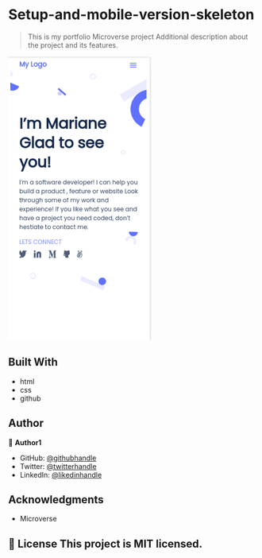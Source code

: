 # Setup-and-mobile-version-skeleton

> This is my portfolio Microverse project
Additional description about the project and its features.

![screenshot](./Portfolio-screenshot.png)
## Built With

- html
- css
- github

## Author
👤 **Author1**

- GitHub: [@githubhandle](https://github.com/dadadon)
- Twitter: [@twitterhandle](https://twitter.com/davianberoni)
- LinkedIn: [@likedinhandle](https://www.linkedin.com/in/davian-beroni-502351b7/)

## Acknowledgments

- Microverse

## 📝 License This project is MIT licensed. 